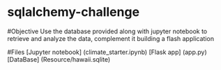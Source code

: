 # sqlalchemy-challenge

#Objective
Use the database provided along with jupyter notebook to retrieve and analyze the data, complement it building a flash application

#Files
[Jupyter notebook] (climate_starter.ipynb)
[Flask app] (app.py)
[DataBase] (Resource/hawaii.sqlite) 
